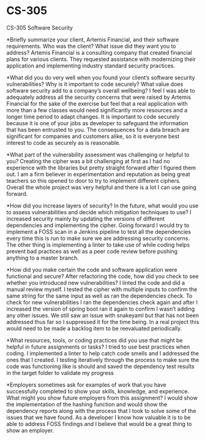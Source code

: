 # CS-305
CS-305 Software Security

*Briefly summarize your client, Artemis Financial, and their software requirements. Who was the client? What issue did they want you to address?
  Artemis Financial is a consulting company that created financial plans for various clients.  They requested assistance with modernizing their application and implementing industry standard security practices.

*What did you do very well when you found your client’s software security vulnerabilities? Why is it important to code securely? What value does software security add to a company’s overall wellbeing?
  I feel I was able to adequately address all the security concerns that were raised by Artemis Financial for the sake of the exercise but feel that a real application with more than a few classes would need significantly more resources and a longer time period to adapt changes. It is important to code securely because it is one of your jobs as developer to safeguard the information that has been entrusted to you. The consequences for a data breach are significant for companies and customers alike, so it is everyone best interest to code as securely as is reasonable. 

*What part of the vulnerability assessment was challenging or helpful to you?
  Creating the cipher was a bit challenging at first as I had no experience with the libraries but pretty straight forward after I figured them out. I am a firm believer in experimentation and reputation as being great teachers so this opened to door to try to implement different ciphers.  Overall the whole project was very helpful and there is a lot I can use going forward.

*How did you increase layers of security? In the future, what would you use to assess vulnerabilities and decide which mitigation techniques to use?
  I increased security mainly by updating the versions of different dependencies and implementing the cipher.  Going forward I would try to implement a FOSS scan in a Jenkins pipeline to test all the dependencies every time this is run to make sure we are addressing security concerns.  The other thing is implementing a linter to take use of while coding helps prevent bad practices as well as a peer code review before pushing anything to a master branch. 

*How did you make certain the code and software application were functional and secure? After refactoring the code, how did you check to see whether you introduced new vulnerabilities?
  I linted the code and did a manual review myself.  I tested the cipher with multiple inputs to confirm the same string for the same input as well as ran the dependencies check.  To check for new vulnerabilities I ran the dependencies check again and after I increased the version of spring boot ran it again to confirm I wasn’t adding any other issues.  We still saw an issue with snakeyaml but that has not been addressed thus far so I suppressed it for the time being.  In a real project this would need to be made a backlog item to be reevaluated periodically.

*What resources, tools, or coding practices did you use that might be helpful in future assignments or tasks?
  I tried to use best practices when coding.  I implemented a linter to help catch code smells and I addressed the ones that I created. I testing iteratively through the process to make sure the code was functioning like is should and saved the dependency test results in the target folder to validate my progress

*Employers sometimes ask for examples of work that you have successfully completed to show your skills, knowledge, and experience. What might you show future employers from this assignment?
  I would show the implementation of the hashing function and would show the dependency reports along with the process that I took to solve some of the issues that we have found.  As a developer I know how valuable it is to be able to address FOSS findings and I believe that would be a great thing to show an employer.
